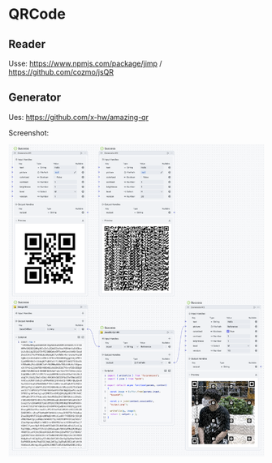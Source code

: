 # QRCode

## Reader

Usse: https://www.npmjs.com/package/jimp / https://github.com/cozmo/jsQR

## Generator

Ues: https://github.com/x-hw/amazing-qr

Screenshot:

![](./static//generator.png)
